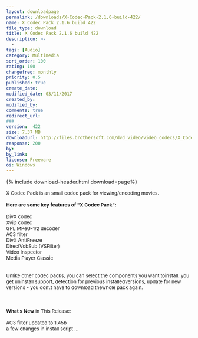 ```yaml
---
layout: downloadpage
permalink: /downloads/X-Codec-Pack-2,1,6-build-422/
name: X Codec Pack 2.1.6 build 422
file_type: download
title: X Codec Pack 2.1.6 build 422
description: >-
  -
tags: [Audio]
category: Multimedia
sort_order: 100
rating: 100
changefreq: monthly
priority: 0.5
published: true
create_date: 
modified_date: 03/11/2017
created_by: 
modified_by: 
comments: true
redirect_url: 
### 
version:  422
size: 7.37 MB
downloadurl: http://files.brothersoft.com/dvd_video/video_codecs/X_Codec_Pack_62819.zip
response: 200
by: 
by_link: 
license: Freeware
os: Windows
---
```


{% include download-header.html download=page%}

<p style="fix-download-text !important">
<p><font size="2">X Codec Pack is an small codec pack for viewing/encoding movies.<br />
<br />
<span><strong>Here are some key features of "X Codec Pack":</strong></span><br />
<br />
DivX codec<br />
XviD codec<br />
GPL MPeG-1/2 decoder<br />
AC3 filter<br />
DivX AntiFreeze<br />
DirectVobSub (VSFilter)<br />
Video Inspector<br />
Media Player Classic<br />
<br />
<br />
Unlike other codec packs, you can select the components you want toinstall, you get uninstall support, detection for previous installedversions, update for new versions - you don’.t have to download thewhole pack again. </font></p>
<div class="celltext_big"><br />
<br />
<font size="2"><strong>What s New</strong> in This Release:<br />
<br />
AC3 filter updated to 1.45b <br />
a few changes in install script ...</font></div></p>
